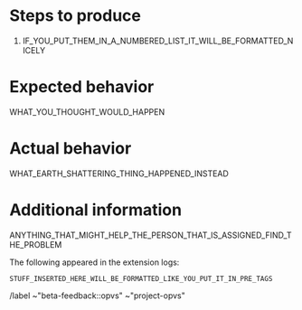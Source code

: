 # Steps to produce

1. IF_YOU_PUT_THEM_IN_A_NUMBERED_LIST_IT_WILL_BE_FORMATTED_NICELY

# Expected behavior

WHAT_YOU_THOUGHT_WOULD_HAPPEN

# Actual behavior

WHAT_EARTH_SHATTERING_THING_HAPPENED_INSTEAD

# Additional information

ANYTHING_THAT_MIGHT_HELP_THE_PERSON_THAT_IS_ASSIGNED_FIND_THE_PROBLEM

The following appeared in the extension logs:

```
STUFF_INSERTED_HERE_WILL_BE_FORMATTED_LIKE_YOU_PUT_IT_IN_PRE_TAGS
```

/label ~"beta-feedback::opvs" ~"project-opvs"
